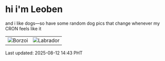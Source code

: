 # hi i'm Leoben

and i like dogs—so have some random dog pics that change whenever my CRON feels like it

|  |  |
|--------|----------|
| ![Borzoi](https://random-dog-vercel.vercel.app/api/random-borzoi?v=1754981011) | ![Labrador](https://random-dog-vercel.vercel.app/api/random-labrador?v=1754981011) |

Last updated: 2025-08-12 14:43 PHT
